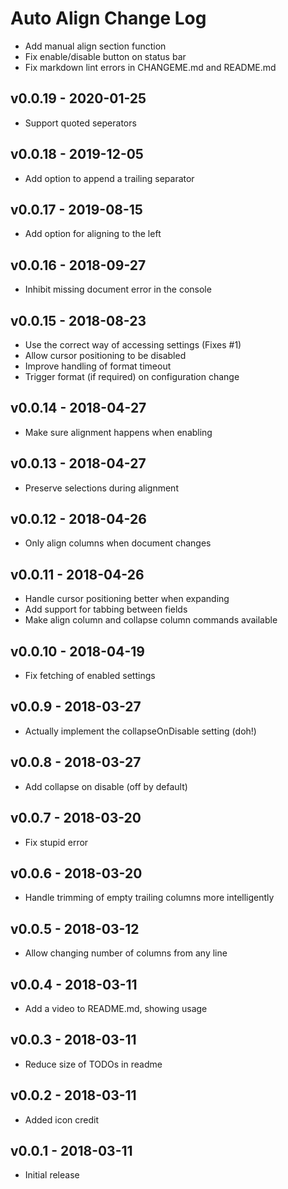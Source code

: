 # Auto Align Change Log

- Add manual align section function
- Fix enable/disable button on status bar
- Fix markdown lint errors in CHANGEME.md and README.md

## v0.0.19 - 2020-01-25

- Support quoted seperators

## v0.0.18 - 2019-12-05

- Add option to append a trailing separator

## v0.0.17 - 2019-08-15

- Add option for aligning to the left

## v0.0.16 - 2018-09-27

- Inhibit missing document error in the console

## v0.0.15 - 2018-08-23

- Use the correct way of accessing settings (Fixes #1)
- Allow cursor positioning to be disabled
- Improve handling of format timeout
- Trigger format (if required) on configuration change

## v0.0.14 - 2018-04-27

- Make sure alignment happens when enabling

## v0.0.13 - 2018-04-27

- Preserve selections during alignment

## v0.0.12 - 2018-04-26

- Only align columns when document changes

## v0.0.11 - 2018-04-26

- Handle cursor positioning better when expanding
- Add support for tabbing between fields
- Make align column and collapse column commands available

## v0.0.10 - 2018-04-19

- Fix fetching of enabled settings

## v0.0.9 - 2018-03-27

- Actually implement the collapseOnDisable setting (doh!)

## v0.0.8 - 2018-03-27

- Add collapse on disable (off by default)

## v0.0.7 - 2018-03-20

- Fix stupid error

## v0.0.6 - 2018-03-20

- Handle trimming of empty trailing columns more intelligently

## v0.0.5 - 2018-03-12

- Allow changing number of columns from any line

## v0.0.4 - 2018-03-11

- Add a video to README.md, showing usage

## v0.0.3 - 2018-03-11

- Reduce size of TODOs in readme

## v0.0.2 - 2018-03-11

- Added icon credit

## v0.0.1 - 2018-03-11

- Initial release
